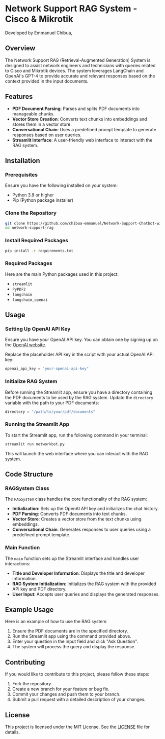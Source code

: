 # Network Support RAG System - Cisco & Mikrotik

Developed by Emmanuel Chibua,

## Overview

The Network Support RAG (Retrieval-Augmented Generation) System is designed to assist network engineers and technicians with queries related to Cisco and Mikrotik devices. The system leverages LangChain and OpenAI's GPT-4 to provide accurate and relevant responses based on the context provided in the input documents.

## Features

- **PDF Document Parsing**: Parses and splits PDF documents into manageable chunks.
- **Vector Store Creation**: Converts text chunks into embeddings and stores them in a vector store.
- **Conversational Chain**: Uses a predefined prompt template to generate responses based on user queries.
- **Streamlit Interface**: A user-friendly web interface to interact with the RAG system.

## Installation

### Prerequisites

Ensure you have the following installed on your system:

- Python 3.8 or higher
- Pip (Python package installer)

### Clone the Repository

```bash
git clone https://github.com/chibua-emmanuel/Network-Support-Chatbot-with-RAG-and-Vector-Database.git
cd network-support-rag
```

### Install Required Packages

```bash
pip install -r requirements.txt
```

### Required Packages

Here are the main Python packages used in this project:

- `streamlit`
- `PyPDF2`
- `langchain`
- `langchain_openai`

## Usage

### Setting Up OpenAI API Key

Ensure you have your OpenAI API key. You can obtain one by signing up on the [OpenAI website](https://www.openai.com/).

Replace the placeholder API key in the script with your actual OpenAI API key:

```python
openai_api_key = "your-openai-api-key"
```

### Initialize RAG System

Before running the Streamlit app, ensure you have a directory containing the PDF documents to be used by the RAG system. Update the `directory` variable with the path to your PDF documents:

```python
directory = "/path/to/your/pdf/documents"
```

### Running the Streamlit App

To start the Streamlit app, run the following command in your terminal:

```bash
streamlit run networkbot.py
```

This will launch the web interface where you can interact with the RAG system.

## Code Structure

### RAGSystem Class

The `RAGSystem` class handles the core functionality of the RAG system:

- **Initialization**: Sets up the OpenAI API key and initializes the chat history.
- **PDF Parsing**: Converts PDF documents into text chunks.
- **Vector Store**: Creates a vector store from the text chunks using embeddings.
- **Conversational Chain**: Generates responses to user queries using a predefined prompt template.

### Main Function

The `main` function sets up the Streamlit interface and handles user interactions:

- **Title and Developer Information**: Displays the title and developer information.
- **RAG System Initialization**: Initializes the RAG system with the provided API key and PDF directory.
- **User Input**: Accepts user queries and displays the generated responses.

## Example Usage

Here is an example of how to use the RAG system:

1. Ensure the PDF documents are in the specified directory.
2. Run the Streamlit app using the command provided above.
3. Enter your question in the input field and click "Ask Question".
4. The system will process the query and display the response.

## Contributing

If you would like to contribute to this project, please follow these steps:

1. Fork the repository.
2. Create a new branch for your feature or bug fix.
3. Commit your changes and push them to your branch.
4. Submit a pull request with a detailed description of your changes.

## License

This project is licensed under the MIT License. See the [LICENSE](LICENSE) file for details.

